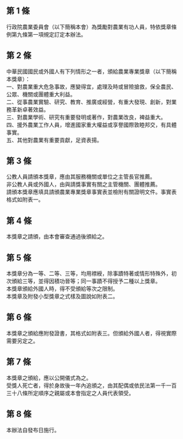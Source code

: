 第 1 條
-------
行政院農業委員會（以下簡稱本會）為獎勵對農業有功人員，特依獎章條  
例第九條第一項規定訂定本辦法。

第 2 條
-------
中華民國國民或外國人有下列情形之一者，頒給農業專業獎章（以下簡稱  
本獎章）：  
一、對農業重大危急事故，應變得宜，處理及時或冒險搶救，保全農民、  
    公眾、機關或團體重大利益。  
二、從事農業實驗、研究、教育、推廣或經營，有重大發現、創新，對業  
    務革新卓著效益。  
三、對農業學術、研究有重要發明或著作，對農業改良，裨益重大。  
四、援外農業工作人員，增進國家重大權益或享譽國際敦睦邦交，有具體  
    事實。  
五、其他對農業有重要貢獻，足資表揚。

第 3 條
-------
公教人員請頒本獎章，應由其服務機關或單位之主管長官推薦。  
非公教人員或外國人，由與請獎事實有關之主管機關、團體推薦。  
請頒本獎章應填具請頒農業專業獎章事實表並檢附有關證明文件。事實表  
格式如附表一。

第 4 條
-------
本獎章之請頒，由本會審查通過後頒給之。

第 5 條
-------
本獎章分為一等、二等、三等，均用襟綬，除事蹟特著或情形特殊外，初  
次頒給三等，並得因積功晉等；同一事蹟不得授予二種以上獎章。  
本獎章頒給外國人時，得不受頒給等次之限制。  
本獎章及附發小型獎章之式樣及圖說如附表二。

第 6 條
-------
本獎章之頒給應附發證書，其格式如附表三。但頒給外國人者，得視實際  
需要另定之。

第 7 條
-------
本獎章之頒給，應以公開儀式為之。  
受獎人死亡者，得於身故後一年內追頒之，由其配偶或依民法第一千一百  
三十八條所定順序之親屬或本會指定之人員代表領受。

第 8 條
-------
本辦法自發布日施行。

